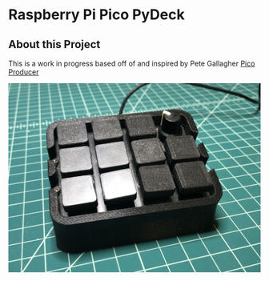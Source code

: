 # Raspberry Pi Pico PyDeck

## About this Project

This is a work in progress based off of and inspired by Pete Gallagher [Pico Producer](https://github.com/pjgpetecodes/pico-streamdeck)


![Pico PyDeck Build 2](images/pico-pydeck.jpg "Raspberry Pi Pico PyDeck Build 2")

